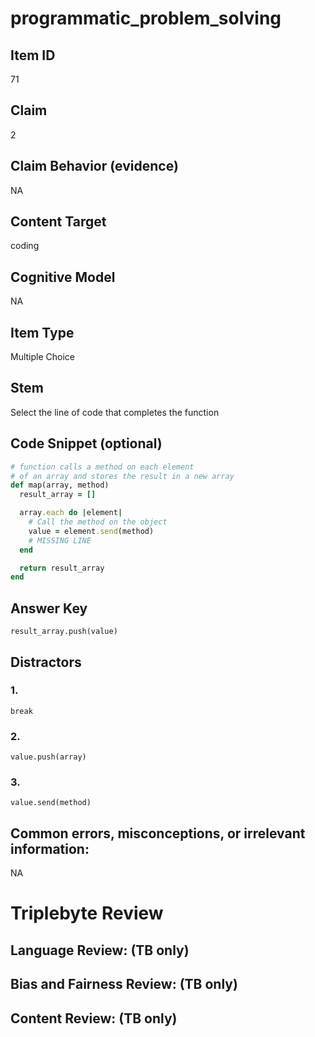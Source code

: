 # programmatic_problem_solving

## Item ID
71

## Claim
2

## Claim Behavior (evidence)
NA

## Content Target
coding

## Cognitive Model
NA

## Item Type
Multiple Choice

## Stem
Select the line of code that completes the function

## Code Snippet (optional)
```ruby
# function calls a method on each element 
# of an array and stores the result in a new array
def map(array, method)
  result_array = []

  array.each do |element|
    # Call the method on the object
    value = element.send(method)
    # MISSING LINE
  end

  return result_array
end
```

## Answer Key
`result_array.push(value)`

## Distractors

### 1.
`break`

### 2.
`value.push(array)`

### 3.
`value.send(method)`

## Common errors, misconceptions, or irrelevant information:
NA

# Triplebyte Review


## Language Review: (TB only)


## Bias and Fairness Review: (TB only)


## Content Review: (TB only)

